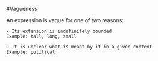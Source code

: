 #Vagueness

An expression is vague for one of two reasons:

    - Its extension is indefinitely bounded
    Example: tall, long, small

    - It is unclear what is meant by it in a given context
    Example: political